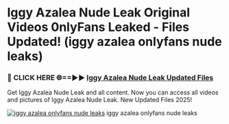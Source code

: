 # Iggy Azalea Nude Leak Original Videos 0nlyFans Leaked - Files Updated! (iggy azalea onlyfans nude leaks)

<h3>🔴 CLICK HERE 🌐==►► <a href="https://tinyurl.com/2p9ay9w9" rel="nofollow">Iggy Azalea Nude Leak Updated Files</a></h3>

Get Iggy Azalea Nude Leak and all content. Now you can access all videos and pictures of Iggy Azalea Nude Leak. New Updated Files 2025!

[![iggy azalea onlyfans nude leaks](https://i.imgur.com/KQgVmj3.gif)](https://tinyurl.com/2p9ay9w9)
iggy azalea onlyfans nude leaks